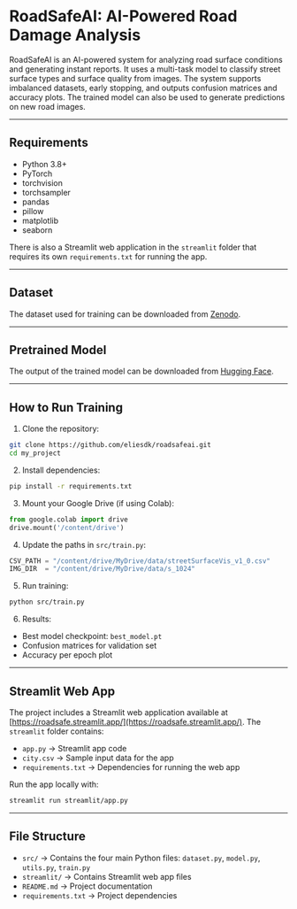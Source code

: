 # RoadSafeAI: AI-Powered Road Damage Analysis

RoadSafeAI is an AI-powered system for analyzing road surface conditions and generating instant reports. It uses a multi-task model to classify street surface types and surface quality from images. The system supports imbalanced datasets, early stopping, and outputs confusion matrices and accuracy plots. The trained model can also be used to generate predictions on new road images.

---

## Requirements
- Python 3.8+
- PyTorch
- torchvision
- torchsampler
- pandas
- pillow
- matplotlib
- seaborn

There is also a Streamlit web application in the `streamlit` folder that requires its own `requirements.txt` for running the app.

---

## Dataset
The dataset used for training can be downloaded from [Zenodo](https://zenodo.org/records/11449977).

---

## Pretrained Model
The output of the trained model can be downloaded from [Hugging Face](https://huggingface.co/esdk/my-efficientnet-model/tree/main).

---

## How to Run Training

1. Clone the repository:
```bash
git clone https://github.com/eliesdk/roadsafeai.git
cd my_project
```

2. Install dependencies:
```bash
pip install -r requirements.txt
```

3. Mount your Google Drive (if using Colab):
```python
from google.colab import drive
drive.mount('/content/drive')
```

4. Update the paths in `src/train.py`:
```python
CSV_PATH = "/content/drive/MyDrive/data/streetSurfaceVis_v1_0.csv"
IMG_DIR  = "/content/drive/MyDrive/data/s_1024"
```

5. Run training:
```bash
python src/train.py
```

6. Results:
- Best model checkpoint: `best_model.pt`
- Confusion matrices for validation set
- Accuracy per epoch plot

---

## Streamlit Web App
The project includes a Streamlit web application available at [https://roadsafe.streamlit.app/](https://roadsafe.streamlit.app/). The `streamlit` folder contains:
- `app.py` → Streamlit app code
- `city.csv` → Sample input data for the app
- `requirements.txt` → Dependencies for running the web app

Run the app locally with:
```bash
streamlit run streamlit/app.py
```

---

## File Structure

- `src/` → Contains the four main Python files: `dataset.py`, `model.py`, `utils.py`, `train.py`
- `streamlit/` → Contains Streamlit web app files
- `README.md` → Project documentation
- `requirements.txt` → Project dependencies

